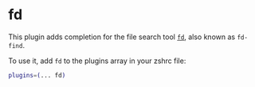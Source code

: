 # fd

This plugin adds completion for the file search tool [`fd`](https://github.com/sharkdp/fd), also known as `fd-find`.

To use it, add `fd` to the plugins array in your zshrc file:

```zsh
plugins=(... fd)
```
